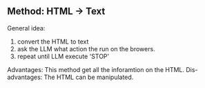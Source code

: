 
## Method: HTML -> Text

General idea:
1. convert the HTML to text
3. ask the LLM what action the run on the browers.
4. repeat until LLM execute 'STOP'


Advantages: This method get all the inforamtion on the HTML.
Dis-advantages: The HTML can be manipulated. 
